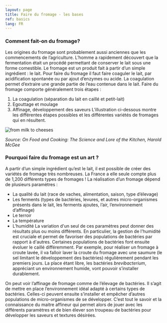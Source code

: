 ```yaml
---
layout: page
title: Faire du fromage - les bases
ref: basics
lang: FR
---
```


### Comment fait-on du fromage?

Les origines du fromage sont probablement aussi anciennes que les commencements de l’agriculture. L’homme a rapidement découvert que la fermentation était un procédé permettant de conserver le lait sous une forme comestible. Le fromage est un produit fait à partir d’un simple ingrédient : le lait. Pour faire du fromage il faut faire coaguler le lait, par acidification spontanée ou par ajout d’enzymes ou acide. La coagulation permet d’extraire une grande partie de l’eau contenue dans le lait. Faire du fromage comporte généralement trois étapes :
1.	La coagulation (séparation du lait en caillé et petit-lait)
2.	Egouttage et moulage
3.	Affinage, développement des saveurs
L’illustration ci-dessous montre les différentes étapes possibles et les différentes variétés de fromages qui en résultent. 

![from milk to cheeses]({{site.baseurl}}/assets/img/cheese/du-lait-au-fromage.png)

*Source: On Food and Cooking: The Science and Lore of the Kitchen, Harold McGee*

### Pourquoi faire du fromage est un art ?

 A partir d’un simple ingrédient qu’est le lait, il est possible de créer des variétés de fromage très nombreuses. La France a elle seule compte plus de 1,200 différents types de fromages ! La réalisation d’un fromage dépend de plusieurs paramètres :
-	La qualité du lait (race de vaches, alimentation, saison, type d’élevage)
-	Les ferments (types de bactéries, levures, et autres micro-organismes présents dans le lait, les ferments ajoutes, l’air, l’environnement d’affinage)
-	Le terroir
-	La température
-	L’humidité
La variation d'un seul de ces paramètres peut donner des résultats plus ou moins différents. En particulier, la gestion de l'humidité est cruciale et permet de favoriser des populations de bactéries par rapport à d'autres. Certaines populations de bactéries font ensuite évoluer le caillé différemment. Par exemple, pour réaliser un fromage à croute lavée, il va falloir laver la croute du fromage avec une saumure (le sel limitant le développement des bactéries) régulièrement pendant les premiers jours. La place étant libre, les bactéries *brevibacterium*, appréciant un environnement humide, vont pouvoir s’installer durablement.

On peut voir l’affinage de fromage comme de l’élevage de bactéries. Il s’agit de mettre en place l’environnement idéal adapté à certains types de bactéries. Celles-ci peuvent ensuite s’installer et empêcher d’autres populations de micro-organismes de se développer. C’est tout le savoir et la connaissance du maitre affineur qui permet alors de jouer avec les différents paramètres et de bien élever son troupeau de bactéries pour développer les saveurs et textures désirées.
